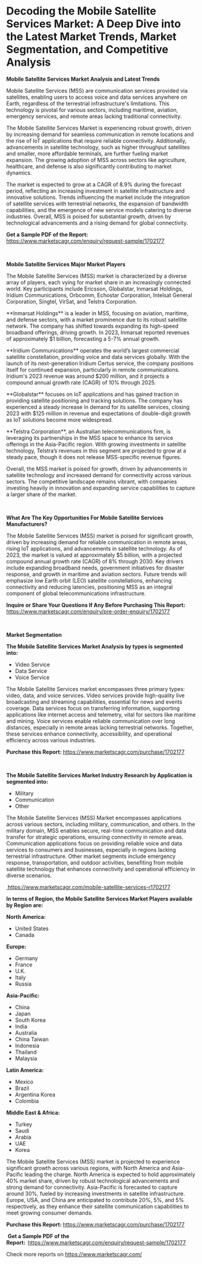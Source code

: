 <p><h1>Decoding the Mobile Satellite Services Market: A Deep Dive into the Latest Market Trends, Market Segmentation, and Competitive Analysis</h1></p><p><strong>Mobile Satellite Services Market Analysis and Latest Trends</strong></p>
<p><p>Mobile Satellite Services (MSS) are communication services provided via satellites, enabling users to access voice and data services anywhere on Earth, regardless of the terrestrial infrastructure's limitations. This technology is pivotal for various sectors, including maritime, aviation, emergency services, and remote areas lacking traditional connectivity.</p><p>The Mobile Satellite Services Market is experiencing robust growth, driven by increasing demand for seamless communication in remote locations and the rise of IoT applications that require reliable connectivity. Additionally, advancements in satellite technology, such as higher throughput satellites and smaller, more affordable terminals, are further fueling market expansion. The growing adoption of MSS across sectors like agriculture, healthcare, and defense is also significantly contributing to market dynamics.</p><p>The market is expected to grow at a CAGR of 8.9% during the forecast period, reflecting an increasing investment in satellite infrastructure and innovative solutions. Trends influencing the market include the integration of satellite services with terrestrial networks, the expansion of bandwidth capabilities, and the emergence of new service models catering to diverse industries. Overall, MSS is poised for substantial growth, driven by technological advancements and a rising demand for global connectivity.</p></p>
<p><strong>Get a Sample PDF of the Report:&nbsp;</strong> <a href="https://www.marketscagr.com/enquiry/request-sample/1702177?utm_campaign=2450&utm_medium=2&utm_source=Github&utm_content=ia&utm_term=09032025&utm_id=mobile-satellite-services">https://www.marketscagr.com/enquiry/request-sample/1702177</a></p>
<p>&nbsp;</p>
<p><strong>Mobile Satellite Services Major Market Players</strong></p>
<p><p>The Mobile Satellite Services (MSS) market is characterized by a diverse array of players, each vying for market share in an increasingly connected world. Key participants include Ericsson, Globalstar, Inmarsat Holdings, Iridium Communications, Orbcomm, Echostar Corporation, Intelsat General Corporation, Singtel, VirSat, and Telstra Corporation.</p><p>**Inmarsat Holdings** is a leader in MSS, focusing on aviation, maritime, and defense sectors, with a market prominence due to its robust satellite network. The company has shifted towards expanding its high-speed broadband offerings, driving growth. In 2023, Inmarsat reported revenues of approximately $1 billion, forecasting a 5-7% annual growth.</p><p>**Iridium Communications** operates the world’s largest commercial satellite constellation, providing voice and data services globally. With the launch of its next-generation Iridium Certus service, the company positions itself for continued expansion, particularly in remote communications. Iridium's 2023 revenue was around $200 million, and it projects a compound annual growth rate (CAGR) of 10% through 2025.</p><p>**Globalstar** focuses on IoT applications and has gained traction in providing satellite positioning and tracking solutions. The company has experienced a steady increase in demand for its satellite services, closing 2023 with $125 million in revenue and expectations of double-digit growth as IoT solutions become more widespread.</p><p>**Telstra Corporation**, an Australian telecommunications firm, is leveraging its partnerships in the MSS space to enhance its service offerings in the Asia-Pacific region. With growing investments in satellite technology, Telstra’s revenues in this segment are projected to grow at a steady pace, though it does not release MSS-specific revenue figures.</p><p>Overall, the MSS market is poised for growth, driven by advancements in satellite technology and increased demand for connectivity across various sectors. The competitive landscape remains vibrant, with companies investing heavily in innovation and expanding service capabilities to capture a larger share of the market.</p></p>
<p>&nbsp;</p>
<p><strong>What Are The Key Opportunities For Mobile Satellite Services Manufacturers?</strong></p>
<p><p>The Mobile Satellite Services (MSS) market is poised for significant growth, driven by increasing demand for reliable communication in remote areas, rising IoT applications, and advancements in satellite technology. As of 2023, the market is valued at approximately $5 billion, with a projected compound annual growth rate (CAGR) of 8% through 2030. Key drivers include expanding broadband needs, government initiatives for disaster response, and growth in maritime and aviation sectors. Future trends will emphasize low Earth orbit (LEO) satellite constellations, enhancing connectivity and reducing latencies, positioning MSS as an integral component of global telecommunications infrastructure.</p></p>
<p><strong>Inquire or Share Your Questions If Any Before Purchasing This Report:</strong> <a href="https://www.marketscagr.com/enquiry/pre-order-enquiry/1702177?utm_campaign=2450&utm_medium=2&utm_source=Github&utm_content=ia&utm_term=09032025&utm_id=mobile-satellite-services">https://www.marketscagr.com/enquiry/pre-order-enquiry/1702177</a></p>
<p>&nbsp;</p>
<p><strong>Market Segmentation</strong></p>
<p><strong>The Mobile Satellite Services Market Analysis by types is segmented into:</strong></p>
<p><ul><li>Video Service</li><li>Data Service</li><li>Voice Service</li></ul></p>
<p><p>The Mobile Satellite Services market encompasses three primary types: video, data, and voice services. Video services provide high-quality live broadcasting and streaming capabilities, essential for news and events coverage. Data services focus on transferring information, supporting applications like internet access and telemetry, vital for sectors like maritime and mining. Voice services enable reliable communication over long distances, especially in remote areas lacking terrestrial networks. Together, these services enhance connectivity, accessibility, and operational efficiency across various industries.</p></p>
<p><strong>Purchase this Report:&nbsp;</strong><a href="https://www.marketscagr.com/purchase/1702177?utm_campaign=2450&utm_medium=2&utm_source=Github&utm_content=ia&utm_term=09032025&utm_id=mobile-satellite-services">https://www.marketscagr.com/purchase/1702177</a></p>
<p>&nbsp;</p>
<p><strong>The Mobile Satellite Services Market Industry Research by Application is segmented into:</strong></p>
<p><ul><li>Military</li><li>Communication</li><li>Other</li></ul></p>
<p><p>The Mobile Satellite Services (MSS) Market encompasses applications across various sectors, including military, communication, and others. In the military domain, MSS enables secure, real-time communication and data transfer for strategic operations, ensuring connectivity in remote areas. Communication applications focus on providing reliable voice and data services to consumers and businesses, especially in regions lacking terrestrial infrastructure. Other market segments include emergency response, transportation, and outdoor activities, benefiting from mobile satellite technology that enhances connectivity and operational efficiency in diverse scenarios.</p></p>
<p><a href="https://www.marketscagr.com/mobile-satellite-services-r1702177?utm_campaign=2450&utm_medium=2&utm_source=Github&utm_content=ia&utm_term=09032025&utm_id=mobile-satellite-services">&nbsp;https://www.marketscagr.com/mobile-satellite-services-r1702177</a></p>
<p><strong>In terms of Region, the Mobile Satellite Services Market Players available by Region are:</strong></p>
<p>
    <p> <strong> North America: </strong>
        <ul>
            <li>United States</li>
            <li>Canada</li>
        </ul>
        </p> 
    <p> <strong> Europe: </strong>
        <ul>
            <li>Germany</li>
            <li>France</li>
            <li>U.K.</li>
            <li>Italy</li>
            <li>Russia</li>
        </ul>
        </p> 
    <p> <strong> Asia-Pacific: </strong>
        <ul>
            <li>China</li>
            <li>Japan</li>
            <li>South Korea</li>
            <li>India</li>
            <li>Australia</li>
            <li>China Taiwan</li>
            <li>Indonesia</li>
            <li>Thailand</li>
            <li>Malaysia</li>
        </ul>
        </p> 
    <p> <strong> Latin America: </strong>
        <ul>
            <li>Mexico</li>
            <li>Brazil</li>
            <li>Argentina Korea</li>
            <li>Colombia</li>
        </ul>
        </p> 
    <p> <strong> Middle East & Africa: </strong>
        <ul>
            <li>Turkey</li>
            <li>Saudi</li>
            <li>Arabia</li>
            <li>UAE</li>
            <li>Korea</li>
        </ul>
    </p>
    </p>
<p><p>The Mobile Satellite Services (MSS) market is projected to experience significant growth across various regions, with North America and Asia-Pacific leading the charge. North America is expected to hold approximately 40% market share, driven by robust technological advancements and strong demand for connectivity. Asia-Pacific is forecasted to capture around 30%, fueled by increasing investments in satellite infrastructure. Europe, USA, and China are anticipated to contribute 20%, 5%, and 5% respectively, as they enhance their satellite communication capabilities to meet growing consumer demands.</p></p>
<p><strong>Purchase this Report: </strong><a href="https://www.marketscagr.com/purchase/1702177?utm_campaign=2450&utm_medium=2&utm_source=Github&utm_content=ia&utm_term=09032025&utm_id=mobile-satellite-services">https://www.marketscagr.com/purchase/1702177</a></p>
<p>&nbsp;<strong>Get a Sample PDF of the Report:&nbsp;&nbsp;</strong><a href="https://www.marketscagr.com/enquiry/request-sample/1702177?utm_campaign=2450&utm_medium=2&utm_source=Github&utm_content=ia&utm_term=09032025&utm_id=mobile-satellite-services">https://www.marketscagr.com/enquiry/request-sample/1702177</a></p>
<p><strong></strong></p>
<p>Check more reports on <a href="https://www.marketscagr.com/?utm_campaign=2450&utm_medium=2&utm_source=Github&utm_content=ia&utm_term=09032025&utm_id=mobile-satellite-services">https://www.marketscagr.com/</a></p>